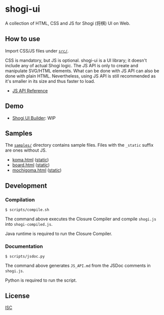 # shogi-ui

A collection of HTML, CSS and JS for Shogi (将棋) UI on Web.

## How to use

Import CSS/JS files under [`src/`](src).

CSS is mandatory, but JS is optional. shogi-ui is a UI library; it doesn't
include any of actual Shogi logic. The JS API is only to create and manipulate
SVG/HTML elements. What can be done with JS API can also be done with plain
HTML. Nevertheless, using JS API is still recommended as it's smaller in its
size and thus faster to load.

- [JS API Reference](JS_API.md)

## Demo

- [Shogi UI Builder](#): WIP

## Samples

The [`samples/`](samples) directory contains sample files. Files with the
`_static` suffix are ones without JS.

- [koma.html](https://hatashiro.github.io/shogi-ui/samples/koma.html)
  ([static](https://hatashiro.github.io/shogi-ui/samples/koma_static.html))
- [board.html](https://hatashiro.github.io/shogi-ui/samples/board.html)
  ([static](https://hatashiro.github.io/shogi-ui/samples/board_static.html))
- [mochigoma.html](https://hatashiro.github.io/shogi-ui/samples/mochigoma.html)
  ([static](https://hatashiro.github.io/shogi-ui/samples/mochigoma_static.html))

## Development

### Compilation

```
$ scripts/compile.sh
```

The command above executes the Closure Compiler and compile `shogi.js` into
`shogi-compiled.js`.

Java runtime is required to run the Closure Compiler.

### Documentation

```
$ scripts/jsdoc.py
```

The command above generates `JS_API.md` from the JSDoc comments in `shogi.js`.

Python is required to run the script.

## License

[ISC](LICENSE)
